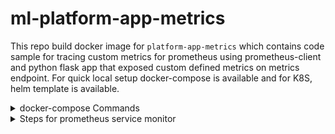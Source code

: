 # ml-platform-app-metrics
This repo build docker image for `platform-app-metrics` which contains code sample for tracing custom metrics for prometheus using prometheus-client and python flask app that exposed custom defined metrics on metrics endpoint. For quick local setup docker-compose is available and for K8S, helm template is available.


<details>
<summary> docker-compose Commands </summary>
<hr>

Docker-compose contains:
* prometheus
* grafana
* python-app
* grafana-dashboard

## Commands:
#### build python app<br>
`docker-compose build python-app`<br>

#### run all containers<br>
`docker-compose up`<br>

#### stop containers
`docker-compose down`<br>

#### running containers<br>
`docker-compose ps` 

</hr>
</details>


<details>
<summary>Steps for prometheus service monitor</summary>
<hr>

 #### Step 1: Get the details (NAMESPACE, NAME) for existing running prometheus stack:
 `kubectl get prometheus -A`

 #### Step 2: Get the labels needed for ServiceMonitor:
 `kubectl get prometheus -n <NAMESPACE> <NAME> -o=jsonpath='{.spec.serviceMonitorSelector}'`

 Output:
 `{"matchLabels":{"release":"kube-prometheus-stack"}}`

 #### Step 3: Make sure the metrics endpoint service is running. 

 #### Step 4: Create service monitor:
  * Update the namespace under metadata from Step 1 output.
  * Add the prometheus labels from above command output (release:kube-prometheus-stack) under metadata > labels
  * Update endpoints path (if different than metrics)
  * Update the custom metrics service namespace under namespaceSelector.matchNames  

 Sample service monitor template:
```
apiVersion: monitoring.coreos.com/v1
kind: ServiceMonitor
metadata:
  labels:
    release: kube-prometheus-stack
  name: ml-platform-app
  namespace: monitoring
spec:
  endpoints:
  - path: /metrics
    port: metrics
    interval: 60s
  namespaceSelector:
    matchNames:
    - databricks-cd
  selector:
    matchLabels:
      run: ml-platform-app
 ```

</hr>
</details>